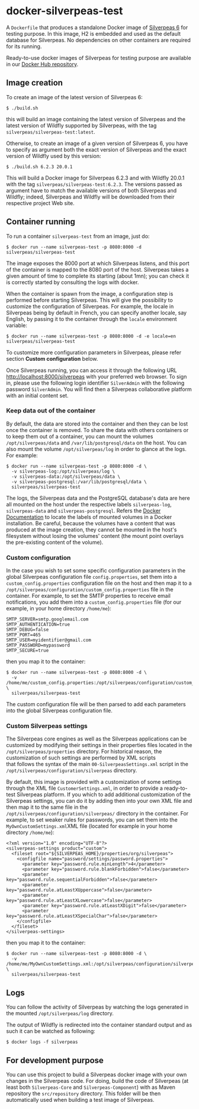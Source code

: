 # docker-silverpeas-test

A `Dockerfile` that produces a standalone Docker image of [Silverpeas 6](http://www.silverpeas.org) 
for testing purpose. In this image, H2 is embedded and used as the default database for Silverpeas. 
No dependencies on other containers are required for its running.

Ready-to-use docker images of Silverpeas for testing purpose are available in our 
[Docker Hub repository](https://hub.docker.com/r/silverpeas/silverpeas-test/).

## Image creation

To create an image of the latest version of Silverpeas 6:

	$ ./build.sh

this will build an image containing the latest version of Silverpeas and the latest version of 
Wildfly supported by Silverpeas, with the tag `silverpeas/silverpeas-test:latest`.

Otherwise, to create an image of a given version of Silverpeas 6, you have to specify as argument 
both the exact version of Silverpeas and the exact version of Wildfly used by this version:

	$ ./build.sh 6.2.3 20.0.1

This will build a Docker image for Silverpeas 6.2.3 and with Wildfly 20.0.1 with 
the tag `silverpeas/silverpeas-test:6.2.3`. The versions passed as argument have to match the 
available versions of both Silverpeas and Wildfly; indeed, Silverpeas and Wildfly will be downloaded
from their respective project Web site.

## Container running

To run a container `silverpeas-test` from an image, just do:

	$ docker run --name silverpeas-test -p 8080:8000 -d silverpeas/silverpeas-test

The image exposes the 8000 port at which Silverpeas listens, and this port of the container is
mapped to the 8080 port of the host. Silverpeas takes a given amount of time to complete its
starting (about 1mn); you can check it is correctly started by consulting the logs with docker.

When the container is spawn from the image, a configuration step is performed before starting 
Silverpeas. This will give the possibility to customize the configuration of Silverpeas.
For example, the locale in Silverpeas being by default in French, you can specify another locale, 
say English, by passing it to the container through the `locale` environment variable:

	$ docker run --name silverpeas-test -p 8080:8000 -d -e locale=en silverpeas/silverpeas-test

To customize more configuration parameters in Silverpeas, please refer section 
**Custom configuration** below.

Once Silverpeas running, you can access it through the following URL 
[http://localhost:8000/silverpeas](http://localhost:8000/silverpeas) with your preferred web 
browser. To sign in, please use the following login identifier `SilverAdmin` with the following 
password `SilverAdmin`. You will find then a Silverpeas collaborative platform with an initial 
content set.

### Keep data out of the container

By default, the data are stored into the container and then they can be lost once the container is
removed. 
To share the data with others containers or to keep them out of a container, you
can mount the volumes `/opt/silverpeas/data` and `/var/lib/postgresql/data` on the host.
You can also mount the volume `/opt/silverpeas/log` in order to glance at the logs.
For example:

	$ docker run --name silverpeas-test -p 8080:8000 -d \
	  -v silverpeas-log:/opt/silverpeas/log \
	  -v silverpeas-data:/opt/silverpeas/data \
	  -v silverpeas-postgresql:/var/lib/postgresql/data \
	  silverpeas/silverpeas-test

The logs, the Silverpeas data and the PostgreSQL database's data are here all mounted on the host 
under the respective labels `silverpeas-log`, `silverpeas-data` and `silverpeas-postgresql`. 
Refers the [Docker Documentation](https://docs.docker.com/engine/tutorials/dockervolumes/#locating-a-volume) 
to locate the labels of mounted volumes in a Docker installation. Be careful, because the volumes 
have a content that was produced at the image creation, they cannot be mounted in the host's
filesystem without losing the volumes' content (the mount point overlays the pre-existing content of
the volume).

### Custom configuration

In the case you wish to set some specific configuration parameters in the global Silverpeas 
configuration file `config.properties`, set them into a `custom_config.properties` configuration 
file on the host and then map it to a `/opt/silverpeas/configuration/custom_config.properties` file 
in the container.
For example, to set the SMTP properties to receive email notifications, you add them into a 
`custom_config.properties` file (for our example, in your home directory `/home/me`):

	SMTP_SERVER=smtp.googlemail.com
	SMTP_AUTHENTICATION=true
	SMTP_DEBUG=false
	SMTP_PORT=465
	SMTP_USER=myidentifier@gmail.com
	SMTP_PASSWORD=mypassword
	SMTP_SECURE=true

then you map it to the container:

	$ docker run --name silverpeas-test -p 8080:8000 -d \
	  -v /home/me/custom_config.properties:/opt/silverpeas/configuration/custom_config.properties \
	  silverpeas/silverpeas-test

The custom configuration file will be then parsed to add each parameters into the global Silverpeas
configuration file.

### Custom Silverpeas settings

The Silverpeas core engines as well as the Silverpeas applications can be customized by modifying 
their settings in their properties files located in the `/opt/silverpeas/properties` directory. For 
historical reason, the customization of such settings are performed by XML scripts  
that follows the syntax of the main `00-SilverpeasSettings.xml` script in the 
`/opt/silverpeas/configuration/silverpeas` directory.

By default, this image is provided with a customization of some settings through the XML file 
`CustomerSettings.xml`, in order to provide a ready-to-test Silverpeas platform. If you which to add
additional customization of the Silverpeas settings, you can do it by adding then into your own 
XML file and then map it to the same file in the
`/opt/silverpeas/configuration/silverpeas/` directory in the container.
For example, to set weaker rules for passwords, you can set them into the 
`MyOwnCustomSettings.xml`XML file (located for example in your home directory `/home/me`):
  
    <?xml version="1.0" encoding="UTF-8"?>
    <silverpeas-settings product="custom">
      <fileset root="${SILVERPEAS_HOME}/properties/org/silverpeas">
        <configfile name="password/settings/password.properties">
          <parameter key="password.rule.minLength">4</parameter>
          <parameter key="password.rule.blankForbidden">false</parameter>
          <parameter key="password.rule.sequentialForbidden">false</parameter>
          <parameter key="password.rule.atLeastXUppercase">false</parameter>
          <parameter key="password.rule.atLeastXLowercase">false</parameter>
          <parameter key="password.rule.atLeastXDigit">false</parameter>
          <parameter key="password.rule.atLeastXSpecialChar">false</parameter>
        </configfile>
      </fileset>
    </silverpeas-settings>

then you map it to the container:

	$ docker run --name silverpeas-test -p 8080:8000 -d \
	  -v /home/me/MyOwnCustomSettings.xml:/opt/silverpeas/configuration/silverpeas/MyOwnCustomSettings.xml \
	  silverpeas/silverpeas-test

## Logs

You can follow the activity of Silverpeas by watching the logs generated in the mounted 
`/opt/silverpeas/log` directory.

The output of Wildfly is redirected into the container standard output and as such it can be 
watched as following:

	$ docker logs -f silverpeas

## For development purpose

You can use this project to build a Silverpeas docker image with your own changes in the Silverpeas
code. For doing, build the code of Silverpeas (at least both `Silverpeas-Core` and 
`Silverpeas-Component`) with as Maven repository the `src/repository` directory. This folder will be
then automatically used when building a test image of Silverpeas.